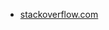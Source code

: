 * [stackoverflow.com](https://stackoverflow.com/questions/27305177/how-can-i-remove-the-last-character-of-a-file-in-unix)

